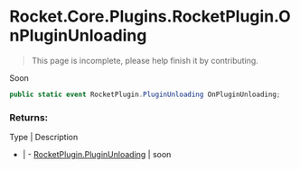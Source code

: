 # Rocket.Core.Plugins.RocketPlugin.OnPluginUnloading

> This page is incomplete, please help finish it by contributing.

Soon

```csharp
public static event RocketPlugin.PluginUnloading OnPluginUnloading;
```

### Returns:

Type | Description
- | -
[RocketPlugin.PluginUnloading](#) | soon